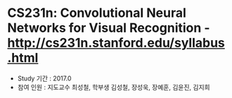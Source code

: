 # CS231n: Convolutional Neural Networks for Visual Recognition - http://cs231n.stanford.edu/syllabus.html

- Study 기간 : 2017.0
- 참여 인원 : 지도교수 최성철, 학부생 김성철, 장성욱, 장예훈, 김윤진, 김지희
